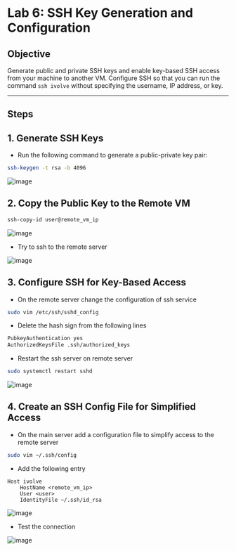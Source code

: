 # Lab 6: SSH Key Generation and Configuration  

## Objective  
Generate public and private SSH keys and enable key-based SSH access from your machine to another VM. Configure SSH so that you can run the command `ssh ivolve` without specifying the username, IP address, or key.

---

## Steps  

## 1. Generate SSH Keys  

- Run the following command to generate a public-private key pair:  
```bash
ssh-keygen -t rsa -b 4096 
```
![image](https://github.com/user-attachments/assets/b8e19ccb-d044-48dd-82e3-8d7cad65a316)

## 2. Copy the Public Key to the Remote VM
```bash
ssh-copy-id user@remote_vm_ip
```
![image](https://github.com/user-attachments/assets/7728e5c3-4812-4281-abce-d27f23dbfd15)

- Try to ssh to the remote server
  
![image](https://github.com/user-attachments/assets/683b9f94-0b05-4a26-98a3-ceb05f986134)

## 3. Configure SSH for Key-Based Access

- On the remote server change the configuration of ssh service
```bash
sudo vim /etc/ssh/sshd_config
```

- Delete the hash sign from the following lines
```bash
PubkeyAuthentication yes
AuthorizedKeysFile .ssh/authorized_keys
```
- Restart the ssh server on remote server
```bash
sudo systemctl restart sshd
```
![image](https://github.com/user-attachments/assets/735eba81-9e27-4b3c-963b-279764424303)

## 4. Create an SSH Config File for Simplified Access

- On the main server add a configuration file to simplify access to the remote server
```bash
sudo vim ~/.ssh/config
```
- Add the following entry
```
Host ivolve
    HostName <remote_vm_ip>
    User <user>
    IdentityFile ~/.ssh/id_rsa
```

![image](https://github.com/user-attachments/assets/3d16a551-17b5-4bf0-bf0d-2d19bfd61655)

- Test the connection
  
![image](https://github.com/user-attachments/assets/521e4349-0996-484c-9174-b815fd2e9775)

